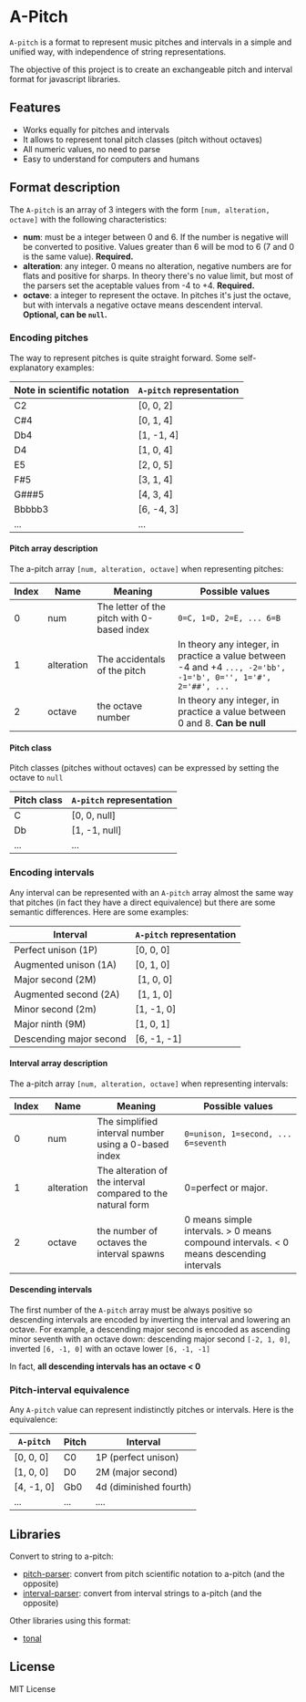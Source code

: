 # A-Pitch

`A-pitch` is a format to represent music pitches and intervals in a simple and unified way, with independence of string representations.

The objective of this project is to create an exchangeable pitch and interval format for javascript libraries.

## Features

- Works equally for pitches and intervals
- It allows to represent tonal pitch classes (pitch without octaves)
- All numeric values, no need to parse
- Easy to understand for computers and humans

## Format description

The `A-pitch` is an array of 3 integers with the form `[num, alteration, octave]` with the following characteristics:

- __num__: must be a integer between 0 and 6. If the number is negative will be converted to positive. Values greater than 6 will be mod to 6 (7 and 0 is the same value). __Required.__
- __alteration__: any integer. 0 means no alteration, negative numbers are for flats and positive for sharps. In theory there's no value limit, but most of the parsers set the aceptable values from -4 to +4. __Required.__
- __octave__: a integer to represent the octave. In pitches it's just the octave, but with intervals a negative octave means descendent interval. __Optional, can be `null`.__

### Encoding pitches

The way to represent pitches is quite straight forward. Some self-explanatory examples:

| Note in scientific notation | `A-pitch` representation |
|----|-----------|
| C2 | [0, 0, 2] |
| C#4 | [0, 1, 4] |
| Db4 | [1, -1, 4] |
| D4 | [1, 0, 4] |
| E5 | [2, 0, 5] |
| F#5 | [3, 1, 4] |
| G###5 | [4, 3, 4] |
| Bbbbb3 | [6, -4, 3] |
| ... | ... |

#### Pitch array description

The a-pitch array `[num, alteration, octave]` when representing pitches:

| Index | Name | Meaning | Possible values |
|----|----|----|----|
| 0 | num | The letter of the pitch with 0-based index | `0=C, 1=D, 2=E, ... 6=B` |
| 1 | alteration | The accidentals of the pitch | In theory any integer, in practice a value between -4 and +4 `..., -2='bb', -1='b', 0='', 1='#', 2='##', ...` |
| 2 | octave | the octave number | In theory any integer, in practice a value between 0 and 8. __Can be null__ |


#### Pitch class

Pitch classes (pitches without octaves) can be expressed by setting the octave to `null`

| Pitch class | `A-pitch` representation |
|-------------|--------------------------|
| C | [0, 0, null] |
| Db | [1, -1, null] |
| ... | ... |

### Encoding intervals

Any interval can be represented with an `A-pitch` array almost the same way that pitches (in fact they have a direct equivalence) but there are some semantic differences. Here are some examples:

| Interval | `A-pitch` representation |
|----|----|
| Perfect unison (1P) | [0, 0, 0] |
| Augmented unison (1A) | [0, 1, 0] |
| Major second (2M) | [1, 0, 0] |
| Augmented second (2A) | [1, 1, 0] |
| Minor second (2m) | [1, -1, 0] |
| Major ninth (9M) | [1, 0, 1] |
| Descending major second | [6, -1, -1] |

#### Interval array description

The a-pitch array `[num, alteration, octave]` when representing intervals:

| Index | Name | Meaning | Possible values |
|----|----|----|----|
| 0 | num | The simplified interval number using a 0-based index | `0=unison, 1=second, ... 6=seventh` |
| 1 | alteration | The alteration of the interval compared to the natural form | 0=perfect or major. |
| 2 | octave | the number of octaves the interval spawns | 0 means simple intervals. > 0 means compound intervals. < 0 means descending intervals |


#### Descending intervals

The first number of the `A-pitch` array must be always positive so descending intervals are encoded by inverting the interval and lowering an octave. For example, a descending major second is encoded as ascending minor seventh with an octave down: descending major second `[-2, 1, 0]`, inverted `[6, -1, 0]` with an octave lower `[6, -1, -1]`

In fact, __all descending intervals has an octave < 0__

### Pitch-interval equivalence

Any `A-pitch` value can represent indistinctly pitches or intervals. Here is the equivalence:

| `A-pitch` | Pitch | Interval |
|----|----|----|
| [0, 0, 0] | C0 | 1P (perfect unison) |
| [1, 0, 0] | D0 | 2M (major second) |
| [4, -1, 0] | Gb0 | 4d (diminished fourth) |
| ... | ... | .... |

## Libraries

Convert to string to a-pitch:

- [pitch-parser](https://github.com/danigb/pitch-parser): convert from pitch scientific notation to a-pitch (and the opposite)
- [interval-parser](https://github.com/danigb/interval-parser): convert from interval strings to a-pitch (and the opposite)

Other libraries using this format:

- [tonal](https://github.com/danigb/tonal)

## License

MIT License
